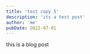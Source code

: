 ```yaml
---
title: 'test copy 5'
description: 'its a test post'
author: 'me'
pubDate: 2022-07-01
---
```


this is a blog post